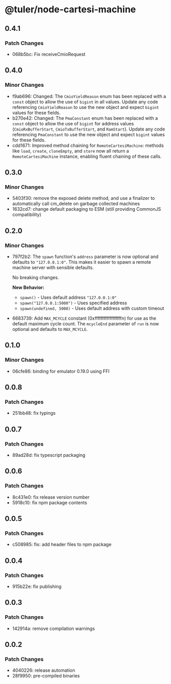 # @tuler/node-cartesi-machine

## 0.4.1

### Patch Changes

- 068b5bc: Fix receiveCmioRequest

## 0.4.0

### Minor Changes

- f9ab696: Changed: The `CmioYieldReason` enum has been replaced with a `const` object to allow the use of `bigint` in all values. Update any code referencing `CmioYieldReason` to use the new object and expect `bigint` values for these fields.
- b270e42: Changed: The `PmaConstant` enum has been replaced with a `const` object to allow the use of `bigint` for address values (`CmioRxBufferStart`, `CmioTxBufferStart`, and `RamStart`). Update any code referencing `PmaConstant` to use the new object and expect `bigint` values for these fields.
- cdd1671: Improved method chaining for `RemoteCartesiMachine`: methods like `load`, `create`, `cloneEmpty`, and `store` now all return a `RemoteCartesiMachine` instance, enabling fluent chaining of these calls.

## 0.3.0

### Minor Changes

- 5403f30: remove the exposed delete method, and use a finalizer to automatically call cm_delete on garbage collected machines
- 1632cd7: change default packaging to ESM (still providing CommonJS compatibility)

## 0.2.0

### Minor Changes

- 797f2b2: The `spawn` function's `address` parameter is now optional and defaults to `"127.0.0.1:0"`. This makes it easier to spawn a remote machine server with sensible defaults.

  No breaking changes.

  **New Behavior:**

  - `spawn()` - Uses default address `"127.0.0.1:0"`
  - `spawn("127.0.0.1:5000")` - Uses specified address
  - `spawn(undefined, 5000)` - Uses default address with custom timeout

- 6683739: Add `MAX_MCYCLE` constant (0xffffffffffffffffffn) for use as the default maximum cycle count. The `mcycleEnd` parameter of `run` is now optional and defaults to `MAX_MCYCLE`.

## 0.1.0

### Minor Changes

- 06cfe86: binding for emulator 0.19.0 using FFI

## 0.0.8

### Patch Changes

- 251bb48: fix typings

## 0.0.7

### Patch Changes

- 89ad28d: fix typescript packaging

## 0.0.6

### Patch Changes

- 8c431e0: fix release version number
- 5918c10: fix npm package contents

## 0.0.5

### Patch Changes

- c508985: fix: add header files to npm package

## 0.0.4

### Patch Changes

- 915b22e: fix publishing

## 0.0.3

### Patch Changes

- 142914a: remove compilation warnings

## 0.0.2

### Patch Changes

- 4040226: release automation
- 28f9950: pre-compiled binaries
